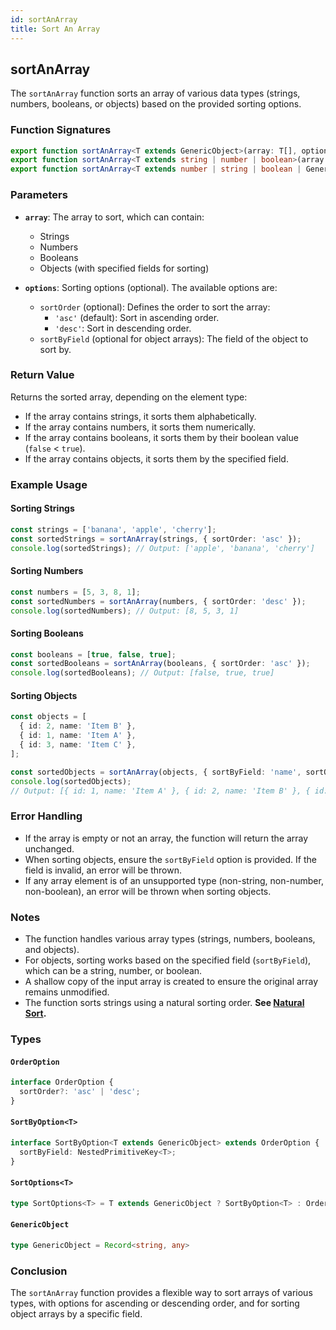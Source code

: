 ```yaml
---
id: sortAnArray
title: Sort An Array
---
```


## sortAnArray

The `sortAnArray` function sorts an array of various data types (strings, numbers, booleans, or objects) based on the provided sorting options.

### Function Signatures

```typescript
export function sortAnArray<T extends GenericObject>(array: T[], options: SortByOption<T>): T[];
export function sortAnArray<T extends string | number | boolean>(array: T[], options?: OrderOption): T[];
export function sortAnArray<T extends number | string | boolean | GenericObject>(array: T[], options?: SortOptions<T>): T[];
```

### Parameters

- **`array`**: The array to sort, which can contain:
  - Strings
  - Numbers
  - Booleans
  - Objects (with specified fields for sorting)

- **`options`**: Sorting options (optional). The available options are:
  - `sortOrder` (optional): Defines the order to sort the array:
    - `'asc'` (default): Sort in ascending order.
    - `'desc'`: Sort in descending order.
  - `sortByField` (optional for object arrays): The field of the object to sort by.

### Return Value

Returns the sorted array, depending on the element type:

- If the array contains strings, it sorts them alphabetically.
- If the array contains numbers, it sorts them numerically.
- If the array contains booleans, it sorts them by their boolean value (`false` < `true`).
- If the array contains objects, it sorts them by the specified field.

### Example Usage

#### Sorting Strings

```typescript
const strings = ['banana', 'apple', 'cherry'];
const sortedStrings = sortAnArray(strings, { sortOrder: 'asc' });
console.log(sortedStrings); // Output: ['apple', 'banana', 'cherry']
```

#### Sorting Numbers

```typescript
const numbers = [5, 3, 8, 1];
const sortedNumbers = sortAnArray(numbers, { sortOrder: 'desc' });
console.log(sortedNumbers); // Output: [8, 5, 3, 1]
```

#### Sorting Booleans

```typescript
const booleans = [true, false, true];
const sortedBooleans = sortAnArray(booleans, { sortOrder: 'asc' });
console.log(sortedBooleans); // Output: [false, true, true]
```

#### Sorting Objects

```typescript
const objects = [
  { id: 2, name: 'Item B' },
  { id: 1, name: 'Item A' },
  { id: 3, name: 'Item C' },
];

const sortedObjects = sortAnArray(objects, { sortByField: 'name', sortOrder: 'asc' });
console.log(sortedObjects);
// Output: [{ id: 1, name: 'Item A' }, { id: 2, name: 'Item B' }, { id: 3, name: 'Item C' }]
```

### Error Handling

- If the array is empty or not an array, the function will return the array unchanged.
- When sorting objects, ensure the `sortByField` option is provided. If the field is invalid, an error will be thrown.
- If any array element is of an unsupported type (non-string, non-number, non-boolean), an error will be thrown when sorting objects.

### Notes

- The function handles various array types (strings, numbers, booleans, and objects).
- For objects, sorting works based on the specified field (`sortByField`), which can be a string, number, or boolean.
- A shallow copy of the input array is created to ensure the original array remains unmodified.
- The function sorts strings using a natural sorting order. **See [Natural Sort](naturalSort).**

### Types

#### `OrderOption`

```typescript
interface OrderOption {
  sortOrder?: 'asc' | 'desc';
}
```

#### `SortByOption<T>`

```typescript
interface SortByOption<T extends GenericObject> extends OrderOption {
  sortByField: NestedPrimitiveKey<T>;
}
```

#### `SortOptions<T>`

```typescript
type SortOptions<T> = T extends GenericObject ? SortByOption<T> : OrderOption;
```

#### `GenericObject`

```typescript
type GenericObject = Record<string, any>
```

### Conclusion

The `sortAnArray` function provides a flexible way to sort arrays of various types, with options for ascending or descending order, and for sorting object arrays by a specific field.
